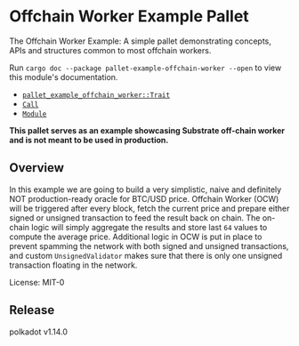 <!-- markdown-link-check-disable -->
# Offchain Worker Example Pallet

The Offchain Worker Example: A simple pallet demonstrating
concepts, APIs and structures common to most offchain workers.

Run `cargo doc --package pallet-example-offchain-worker --open` to view this module's
documentation.

- [`pallet_example_offchain_worker::Trait`](./trait.Trait.html)
- [`Call`](./enum.Call.html)
- [`Module`](./struct.Module.html)

**This pallet serves as an example showcasing Substrate off-chain worker and is not meant to be
used in production.**

## Overview

In this example we are going to build a very simplistic, naive and definitely NOT
production-ready oracle for BTC/USD price.
Offchain Worker (OCW) will be triggered after every block, fetch the current price
and prepare either signed or unsigned transaction to feed the result back on chain.
The on-chain logic will simply aggregate the results and store last `64` values to compute
the average price.
Additional logic in OCW is put in place to prevent spamming the network with both signed
and unsigned transactions, and custom `UnsignedValidator` makes sure that there is only
one unsigned transaction floating in the network.

License: MIT-0


## Release

polkadot v1.14.0
